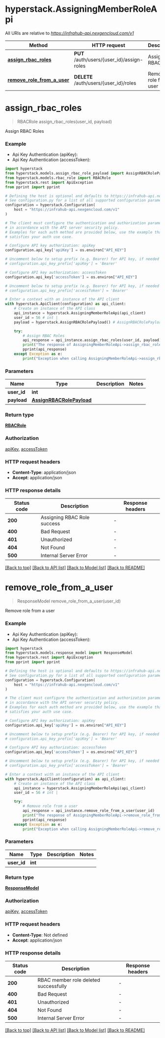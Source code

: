 # hyperstack.AssigningMemberRoleApi

All URIs are relative to *https://infrahub-api.nexgencloud.com/v1*

Method | HTTP request | Description
------------- | ------------- | -------------
[**assign_rbac_roles**](AssigningMemberRoleApi.md#assign_rbac_roles) | **PUT** /auth/users/{user_id}/assign-roles | Assign RBAC Roles
[**remove_role_from_a_user**](AssigningMemberRoleApi.md#remove_role_from_a_user) | **DELETE** /auth/users/{user_id}/roles | Remove role from a user


# **assign_rbac_roles**
> RBACRole assign_rbac_roles(user_id, payload)

Assign RBAC Roles

### Example

* Api Key Authentication (apiKey):
* Api Key Authentication (accessToken):

```python
import hyperstack
from hyperstack.models.assign_rbac_role_payload import AssignRBACRolePayload
from hyperstack.models.rbac_role import RBACRole
from hyperstack.rest import ApiException
from pprint import pprint

# Defining the host is optional and defaults to https://infrahub-api.nexgencloud.com/v1
# See configuration.py for a list of all supported configuration parameters.
configuration = hyperstack.Configuration(
    host = "https://infrahub-api.nexgencloud.com/v1"
)

# The client must configure the authentication and authorization parameters
# in accordance with the API server security policy.
# Examples for each auth method are provided below, use the example that
# satisfies your auth use case.

# Configure API key authorization: apiKey
configuration.api_key['apiKey'] = os.environ["API_KEY"]

# Uncomment below to setup prefix (e.g. Bearer) for API key, if needed
# configuration.api_key_prefix['apiKey'] = 'Bearer'

# Configure API key authorization: accessToken
configuration.api_key['accessToken'] = os.environ["API_KEY"]

# Uncomment below to setup prefix (e.g. Bearer) for API key, if needed
# configuration.api_key_prefix['accessToken'] = 'Bearer'

# Enter a context with an instance of the API client
with hyperstack.ApiClient(configuration) as api_client:
    # Create an instance of the API class
    api_instance = hyperstack.AssigningMemberRoleApi(api_client)
    user_id = 56 # int | 
    payload = hyperstack.AssignRBACRolePayload() # AssignRBACRolePayload | 

    try:
        # Assign RBAC Roles
        api_response = api_instance.assign_rbac_roles(user_id, payload)
        print("The response of AssigningMemberRoleApi->assign_rbac_roles:\n")
        pprint(api_response)
    except Exception as e:
        print("Exception when calling AssigningMemberRoleApi->assign_rbac_roles: %s\n" % e)
```



### Parameters


Name | Type | Description  | Notes
------------- | ------------- | ------------- | -------------
 **user_id** | **int**|  | 
 **payload** | [**AssignRBACRolePayload**](AssignRBACRolePayload.md)|  | 

### Return type

[**RBACRole**](RBACRole.md)

### Authorization

[apiKey](../README.md#apiKey), [accessToken](../README.md#accessToken)

### HTTP request headers

 - **Content-Type**: application/json
 - **Accept**: application/json

### HTTP response details

| Status code | Description | Response headers |
|-------------|-------------|------------------|
**200** | Assigning RBAC Role success |  -  |
**400** | Bad Request |  -  |
**401** | Unauthorized |  -  |
**404** | Not Found |  -  |
**500** | Internal Server Error |  -  |

[[Back to top]](#) [[Back to API list]](../README.md#documentation-for-api-endpoints) [[Back to Model list]](../README.md#documentation-for-models) [[Back to README]](../README.md)

# **remove_role_from_a_user**
> ResponseModel remove_role_from_a_user(user_id)

Remove role from a user

### Example

* Api Key Authentication (apiKey):
* Api Key Authentication (accessToken):

```python
import hyperstack
from hyperstack.models.response_model import ResponseModel
from hyperstack.rest import ApiException
from pprint import pprint

# Defining the host is optional and defaults to https://infrahub-api.nexgencloud.com/v1
# See configuration.py for a list of all supported configuration parameters.
configuration = hyperstack.Configuration(
    host = "https://infrahub-api.nexgencloud.com/v1"
)

# The client must configure the authentication and authorization parameters
# in accordance with the API server security policy.
# Examples for each auth method are provided below, use the example that
# satisfies your auth use case.

# Configure API key authorization: apiKey
configuration.api_key['apiKey'] = os.environ["API_KEY"]

# Uncomment below to setup prefix (e.g. Bearer) for API key, if needed
# configuration.api_key_prefix['apiKey'] = 'Bearer'

# Configure API key authorization: accessToken
configuration.api_key['accessToken'] = os.environ["API_KEY"]

# Uncomment below to setup prefix (e.g. Bearer) for API key, if needed
# configuration.api_key_prefix['accessToken'] = 'Bearer'

# Enter a context with an instance of the API client
with hyperstack.ApiClient(configuration) as api_client:
    # Create an instance of the API class
    api_instance = hyperstack.AssigningMemberRoleApi(api_client)
    user_id = 56 # int | 

    try:
        # Remove role from a user
        api_response = api_instance.remove_role_from_a_user(user_id)
        print("The response of AssigningMemberRoleApi->remove_role_from_a_user:\n")
        pprint(api_response)
    except Exception as e:
        print("Exception when calling AssigningMemberRoleApi->remove_role_from_a_user: %s\n" % e)
```



### Parameters


Name | Type | Description  | Notes
------------- | ------------- | ------------- | -------------
 **user_id** | **int**|  | 

### Return type

[**ResponseModel**](ResponseModel.md)

### Authorization

[apiKey](../README.md#apiKey), [accessToken](../README.md#accessToken)

### HTTP request headers

 - **Content-Type**: Not defined
 - **Accept**: application/json

### HTTP response details

| Status code | Description | Response headers |
|-------------|-------------|------------------|
**200** | RBAC member role deleted successfully |  -  |
**400** | Bad Request |  -  |
**401** | Unauthorized |  -  |
**404** | Not Found |  -  |
**500** | Internal Server Error |  -  |

[[Back to top]](#) [[Back to API list]](../README.md#documentation-for-api-endpoints) [[Back to Model list]](../README.md#documentation-for-models) [[Back to README]](../README.md)

